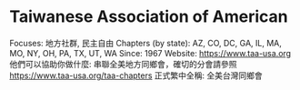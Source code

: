 # Taiwanese Association of American

Focuses: 地方社群, 民主自由
Chapters (by state): AZ, CO, DC, GA, IL, MA, MO, NY, OH, PA, TX, UT, WA
Since: 1967
Website: https://www.taa-usa.org
他們可以協助你做什麼: 串聯全美地方同鄉會，確切的分會請參照 https://www.taa-usa.org/taa-chapters
正式繁中全稱: 全美台灣同鄉會